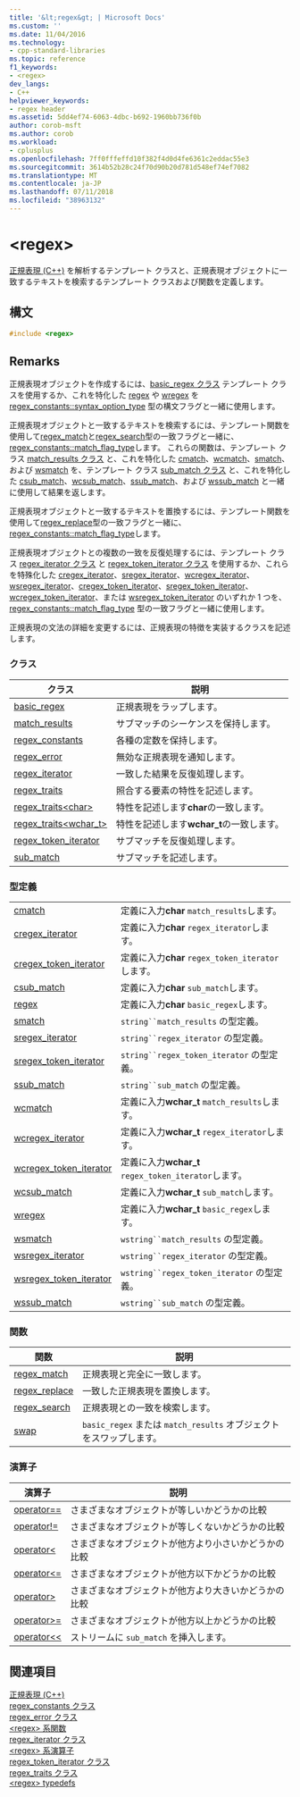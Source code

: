 ```yaml
---
title: '&lt;regex&gt; | Microsoft Docs'
ms.custom: ''
ms.date: 11/04/2016
ms.technology:
- cpp-standard-libraries
ms.topic: reference
f1_keywords:
- <regex>
dev_langs:
- C++
helpviewer_keywords:
- regex header
ms.assetid: 5dd4ef74-6063-4dbc-b692-1960bb736f0b
author: corob-msft
ms.author: corob
ms.workload:
- cplusplus
ms.openlocfilehash: 7ff0fffeffd10f382f4d0d4fe6361c2eddac55e3
ms.sourcegitcommit: 3614b52b28c24f70d90b20d781d548ef74ef7082
ms.translationtype: MT
ms.contentlocale: ja-JP
ms.lasthandoff: 07/11/2018
ms.locfileid: "38963132"
---
```

# <a name="ltregexgt"></a>&lt;regex&gt;

[正規表現 (C++)](../standard-library/regular-expressions-cpp.md) を解析するテンプレート クラスと、正規表現オブジェクトに一致するテキストを検索するテンプレート クラスおよび関数を定義します。

## <a name="syntax"></a>構文

```cpp
#include <regex>
```

## <a name="remarks"></a>Remarks

正規表現オブジェクトを作成するには、[basic_regex クラス](../standard-library/basic-regex-class.md) テンプレート クラスを使用するか、これを特化した [regex](../standard-library/regex-typedefs.md#regex) や [wregex](../standard-library/regex-typedefs.md#wregex) を [regex_constants::syntax_option_type](../standard-library/regex-constants-class.md#syntax_option_type) 型の構文フラグと一緒に使用します。

正規表現オブジェクトと一致するテキストを検索するには、テンプレート関数を使用して[regex_match](../standard-library/regex-functions.md#regex_match)と[regex_search](../standard-library/regex-functions.md#regex_search)型の一致フラグと一緒に、 [regex_constants::match_flag_type](../standard-library/regex-constants-class.md#match_flag_type)します。 これらの関数は、テンプレート クラス [match_results クラス](../standard-library/match-results-class.md) と、これを特化した [cmatch](../standard-library/regex-typedefs.md#cmatch)、[wcmatch](../standard-library/regex-typedefs.md#wcmatch)、[smatch](../standard-library/regex-typedefs.md#smatch)、および [wsmatch](../standard-library/regex-typedefs.md#wsmatch) を、テンプレート クラス [sub_match クラス](../standard-library/sub-match-class.md) と、これを特化した [csub_match](../standard-library/regex-typedefs.md#csub_match)、[wcsub_match](../standard-library/regex-typedefs.md#wcsub_match)、[ssub_match](../standard-library/regex-typedefs.md#ssub_match)、および [wssub_match](../standard-library/regex-typedefs.md#wssub_match) と一緒に使用して結果を返します。

正規表現オブジェクトと一致するテキストを置換するには、テンプレート関数を使用して[regex_replace](../standard-library/regex-functions.md#regex_replace)型の一致フラグと一緒に、 [regex_constants::match_flag_type](../standard-library/regex-constants-class.md#match_flag_type)します。

正規表現オブジェクトとの複数の一致を反復処理するには、テンプレート クラス [regex_iterator クラス](../standard-library/regex-iterator-class.md) と [regex_token_iterator クラス](../standard-library/regex-token-iterator-class.md) を使用するか、これらを特殊化した [cregex_iterator](../standard-library/regex-typedefs.md#cregex_iterator)、[sregex_iterator](../standard-library/regex-typedefs.md#sregex_iterator)、[wcregex_iterator](../standard-library/regex-typedefs.md#wcregex_iterator)、[wsregex_iterator](../standard-library/regex-typedefs.md#wsregex_iterator)、[cregex_token_iterator](../standard-library/regex-typedefs.md#cregex_token_iterator)、[sregex_token_iterator](../standard-library/regex-typedefs.md#sregex_token_iterator)、[wcregex_token_iterator](../standard-library/regex-typedefs.md#wcregex_token_iterator)、または [wsregex_token_iterator](../standard-library/regex-typedefs.md#wsregex_token_iterator) のいずれか 1 つを、[regex_constants::match_flag_type](../standard-library/regex-constants-class.md#match_flag_type) 型の一致フラグと一緒に使用します。

正規表現の文法の詳細を変更するには、正規表現の特徴を実装するクラスを記述します。

### <a name="classes"></a>クラス

|クラス|説明|
|-|-|
|[basic_regex](../standard-library/basic-regex-class.md)|正規表現をラップします。|
|[match_results](../standard-library/match-results-class.md)|サブマッチのシーケンスを保持します。|
|[regex_constants](../standard-library/regex-constants-class.md)|各種の定数を保持します。|
|[regex_error](../standard-library/regex-error-class.md)|無効な正規表現を通知します。|
|[regex_iterator](../standard-library/regex-iterator-class.md)|一致した結果を反復処理します。|
|[regex_traits](../standard-library/regex-traits-class.md)|照合する要素の特性を記述します。|
|[regex_traits\<char>](../standard-library/regex-traits-char-class.md)|特性を記述します**char**の一致します。|
|[regex_traits<wchar_t>](../standard-library/regex-traits-wchar-t-class.md)|特性を記述します**wchar_t**の一致します。|
|[regex_token_iterator](../standard-library/regex-token-iterator-class.md)|サブマッチを反復処理します。|
|[sub_match](../standard-library/sub-match-class.md)|サブマッチを記述します。|

### <a name="type-definitions"></a>型定義

|||
|-|-|
|[cmatch](../standard-library/regex-typedefs.md#cmatch)|定義に入力**char** `match_results`します。|
|[cregex_iterator](../standard-library/regex-typedefs.md#cregex_iterator)|定義に入力**char** `regex_iterator`します。|
|[cregex_token_iterator](../standard-library/regex-typedefs.md#cregex_token_iterator)|定義に入力**char** `regex_token_iterator`します。|
|[csub_match](../standard-library/regex-typedefs.md#csub_match)|定義に入力**char** `sub_match`します。|
|[regex](../standard-library/regex-typedefs.md#regex)|定義に入力**char** `basic_regex`します。|
|[smatch](../standard-library/regex-typedefs.md#smatch)|`string``match_results` の型定義。|
|[sregex_iterator](../standard-library/regex-typedefs.md#sregex_iterator)|`string``regex_iterator` の型定義。|
|[sregex_token_iterator](../standard-library/regex-typedefs.md#sregex_token_iterator)|`string``regex_token_iterator` の型定義。|
|[ssub_match](../standard-library/regex-typedefs.md#ssub_match)|`string``sub_match` の型定義。|
|[wcmatch](../standard-library/regex-typedefs.md#wcmatch)|定義に入力**wchar_t** `match_results`します。|
|[wcregex_iterator](../standard-library/regex-typedefs.md#wcregex_iterator)|定義に入力**wchar_t** `regex_iterator`します。|
|[wcregex_token_iterator](../standard-library/regex-typedefs.md#wcregex_token_iterator)|定義に入力**wchar_t** `regex_token_iterator`します。|
|[wcsub_match](../standard-library/regex-typedefs.md#wcsub_match)|定義に入力**wchar_t** `sub_match`します。|
|[wregex](../standard-library/regex-typedefs.md#wregex)|定義に入力**wchar_t** `basic_regex`します。|
|[wsmatch](../standard-library/regex-typedefs.md#wsmatch)|`wstring``match_results` の型定義。|
|[wsregex_iterator](../standard-library/regex-typedefs.md#wsregex_iterator)|`wstring``regex_iterator` の型定義。|
|[wsregex_token_iterator](../standard-library/regex-typedefs.md#wsregex_token_iterator)|`wstring``regex_token_iterator` の型定義。|
|[wssub_match](../standard-library/regex-typedefs.md#wssub_match)|`wstring``sub_match` の型定義。|

### <a name="functions"></a>関数

|関数|説明|
|-|-|
|[regex_match](../standard-library/regex-functions.md#regex_match)|正規表現と完全に一致します。|
|[regex_replace](../standard-library/regex-functions.md#regex_replace)|一致した正規表現を置換します。|
|[regex_search](../standard-library/regex-functions.md#regex_search)|正規表現との一致を検索します。|
|[swap](../standard-library/regex-functions.md#swap)|`basic_regex` または `match_results` オブジェクトをスワップします。|

### <a name="operators"></a>演算子

|演算子|説明|
|-|-|
|[operator==](../standard-library/regex-operators.md#op_eq_eq)|さまざまなオブジェクトが等しいかどうかの比較|
|[operator!=](../standard-library/regex-operators.md#op_neq)|さまざまなオブジェクトが等しくないかどうかの比較|
|[operator<](../standard-library/regex-operators.md#op_lt)|さまざまなオブジェクトが他方より小さいかどうかの比較|
|[operator\<=](../standard-library/regex-operators.md#op_gt_eq)|さまざまなオブジェクトが他方以下かどうかの比較|
|[operator>](../standard-library/regex-operators.md#op_gt)|さまざまなオブジェクトが他方より大きいかどうかの比較|
|[operator>=](../standard-library/regex-operators.md#op_gt_eq)|さまざまなオブジェクトが他方以上かどうかの比較|
|[operator<<](../standard-library/regex-operators.md#op_lt_lt)|ストリームに `sub_match` を挿入します。|

## <a name="see-also"></a>関連項目

[正規表現 (C++)](../standard-library/regular-expressions-cpp.md)<br/>
[regex_constants クラス](../standard-library/regex-constants-class.md)<br/>
[regex_error クラス](../standard-library/regex-error-class.md)<br/>
[\<regex> 系関数](../standard-library/regex-functions.md)<br/>
[regex_iterator クラス](../standard-library/regex-iterator-class.md)<br/>
[\<regex> 系演算子](../standard-library/regex-operators.md)<br/>
[regex_token_iterator クラス](../standard-library/regex-token-iterator-class.md)<br/>
[regex_traits クラス](../standard-library/regex-traits-class.md)<br/>
[\<regex> typedefs](../standard-library/regex-typedefs.md)<br/>
